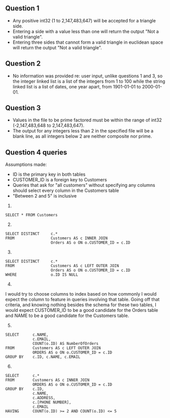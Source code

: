 ## Question 1

- Any positive int32 (1 to 2,147,483,647) will be accepted for a triangle side.
- Entering a side with a value less than one will return the output "Not a valid triangle".
- Entering three sides that cannot form a valid triangle in euclidean space will return the output "Not a valid triangle".

## Question 2

- No information was provided re: user input, unlike questions 1 and 3, so the integer linked list is a list of the integers from 1 to 100 while the string linked list is a list of dates, one year apart, from 1901-01-01 to 2000-01-01.

## Question 3

- Values in the file to be prime factored must be within the range of int32 (-2,147,483,648 to 2,147,483,647).
- The output for any integers less than 2 in the specified file will be a blank line, as all integers below 2 are neither composite nor prime.

## Question 4 queries

Assumptions made:

- ID is the primary key in both tables
- CUSTOMER_ID is a foreign key to Customers
- Queries that ask for "all customers" without specifying any columns should select every column in the Customers table 
- "Between 2 and 5" is inclusive

1.

    SELECT * FROM Customers

2.

    SELECT DISTINCT     c.*
    FROM                Customers AS c INNER JOIN
                        Orders AS o ON o.CUSTOMER_ID = c.ID

3.

    SELECT DISTINCT     c.*
    FROM                Customers AS c LEFT OUTER JOIN
                        Orders AS o ON o.CUSTOMER_ID = c.ID
    WHERE               o.ID IS NULL

4.
I would try to choose columns to index based on how commonly I would expect the column to feature in queries involving that table. Going off that criteria, and knowing nothing besides the schema for these two tables, I would expect CUSTOMER_ID to be a good candidate for the Orders table and NAME to be a good candidate for the Customers table.

5.

    SELECT      c.NAME,
                c.EMAIL,
                COUNT(o.ID) AS NumberOfOrders
    FROM        Customers AS c LEFT OUTER JOIN
                ORDERS AS o ON o.CUSTOMER_ID = c.ID
    GROUP BY    c.ID, c.NAME, c.EMAIL

6.

    SELECT      c.*	
    FROM        Customers AS c INNER JOIN
                ORDERS AS o ON o.CUSTOMER_ID = c.ID
    GROUP BY    c.ID,
                c.NAME,
                c.ADDRESS,
                c.[PHONE NUMBER],
                c.EMAIL
    HAVING      COUNT(o.ID) >= 2 AND COUNT(o.ID) <= 5
